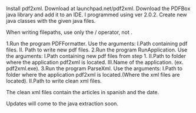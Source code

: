 Install pdf2xml. Download at launchpad.net/pdf2xml.
Download the PDFBox java library and add it to an IDE. I programmed using ver 2.0.2.
Create new java classes with the given java files.

When writing filepaths, use only the / operator, not \.

1.Run the program PDFFormatter. Use the arguments:
	I.Path containing pdf files.
	II. Path to write new pdf files.
2.Run the program RunApplication. Use the arguments:
	I.Path containing new pdf files from step 1.
	II.Path to folder where the application pdf2xml is located.
	III.Name of the application. (ex. pdf2xml.exe).
3.Run the program ParseXml. Use the arguments:
	I.Path to folder where the application pdf2xml is located.(Where the xml files are located).
	II.Path to write clean xml files.

The clean xml files contain the articles in spanish and the date.

Updates will come to the java extraction soon.
